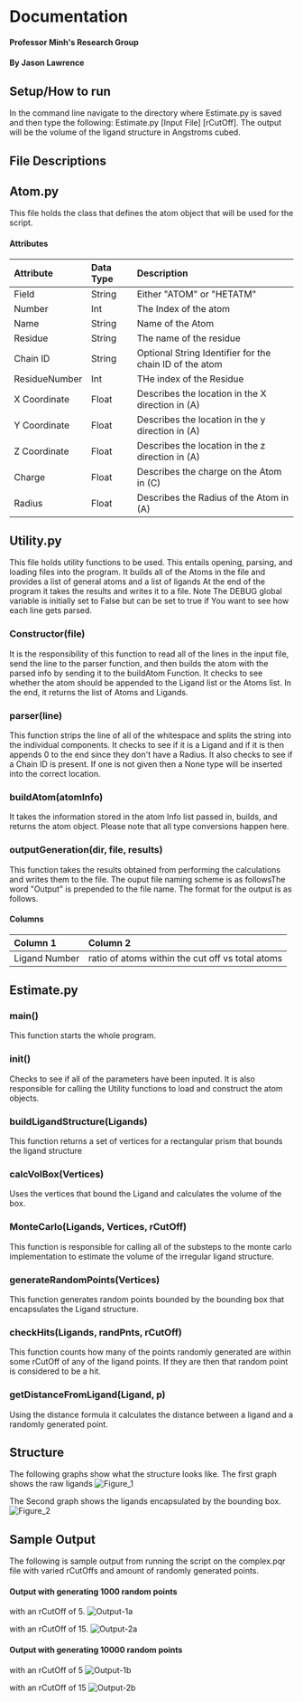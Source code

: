# Documentation
#### Professor Minh's Research Group
#### By Jason Lawrence

## Setup/How to run
In the command line navigate to the directory where Estimate.py is saved and then type the following: Estimate.py [Input File] [rCutOff].
The output will be the volume of the ligand structure in Angstroms cubed.

## File Descriptions

## Atom.py

This file holds the class that defines the atom object that will be used for the script.

#### Attributes
|Attribute|Data Type|Description|
|:--------|:--------|:----------|
|Field        |String   |Either "ATOM" or "HETATM" |
|Number       |Int      |The Index of the atom     |
|Name         |String   |Name of the Atom          |
|Residue      |String   |The name of the residue   |
|Chain ID     |String   |Optional String Identifier for the chain ID of the atom|
|ResidueNumber|Int      |THe index of the Residue  |
|X Coordinate |Float    |Describes the location in the X direction in (A)|
|Y Coordinate |Float    |Describes the location in the y direction in (A)|
|Z Coordinate |Float    |Describes the location in the z direction in (A)|
|Charge       |Float    |Describes the charge on the Atom in (C)|
|Radius       |Float    |Describes the Radius of the Atom in (A)|

## Utility.py

This file holds utility functions to be used. This entails opening, parsing, and loading files into the program.
It builds all of the Atoms in the file and provides a list of general atoms and a list of ligands
At the end of the program it takes the results and writes it to a file. Note The DEBUG global variable is initially set to False but can be set to true if You want to see how each line gets parsed.

### Constructor(file)
It is the responsibility of this function to read all of the lines in the input file, send the line to the parser function, and then builds the atom with the parsed info by sending it to the buildAtom Function. 
It checks to see whether the atom should be appended to the Ligand list or the Atoms list. 
In the end, it returns the list of Atoms and Ligands.

### parser(line)
This function strips the line of all of the whitespace and splits the string into the individual components.
It checks to see if it is a Ligand and if it is then appends 0 to the end since they don't have a Radius.
It also checks to see if a Chain ID is present. If one is not given then a None type will be inserted into the correct location.  

### buildAtom(atomInfo)
It takes the information stored in the atom Info list passed in, builds, and returns the atom object.
Please note that all type conversions happen here.

### outputGeneration(dir, file, results)
This function takes the results obtained from performing the calculations and writes them to the file. The ouput file naming scheme is as followsThe word "Output" is prepended to the file name.
The format for the output is as follows.

#### Columns
|Column 1 |Column 2 |
|:--------|:--------|
|Ligand Number|ratio of atoms within the cut off vs total atoms|

## Estimate.py

### main()
This function starts the whole program.

### init()
Checks to see if all of the parameters have been inputed. It is also responsible for calling the Utility functions to load and construct the atom objects.

### buildLigandStructure(Ligands)
This function returns a set of vertices for a rectangular prism that bounds the ligand structure

### calcVolBox(Vertices)
Uses the vertices that bound the Ligand and calculates the volume of the box.

### MonteCarlo(Ligands, Vertices, rCutOff)
This function is responsible for calling all of the substeps to the monte carlo implementation to estimate the volume of the irregular ligand structure. 

### generateRandomPoints(Vertices)
This function generates random points bounded by the bounding box that encapsulates the Ligand structure.

### checkHits(Ligands, randPnts, rCutOff)
This function counts how many of the points randomly generated are within some rCutOff of any of the ligand points. If they are then that random point is considered to be a hit. 

### getDistanceFromLigand(Ligand, p)
Using the distance formula it calculates the distance between a ligand and a randomly generated point.

## Structure
The following graphs show what the structure looks like. The first graph shows the raw ligands
![Figure_1](C:\Users\Jason\Desktop\Projects\Research\VolumeApprox\Documentation\Ligands.png)

The Second graph shows the ligands encapsulated by the bounding box.
![Figure_2](C:\Users\Jason\Desktop\Projects\Research\VolumeApprox\Documentation\Figure1.png)

## Sample Output
The following is sample output from running the script on the complex.pqr file with varied rCutOffs and amount of randomly generated points.

#### Output with generating 1000 random points
with an rCutOff of 5.
![Output-1a](C:\Users\Jason\Desktop\Projects\Research\VolumeApprox\Documentation\rCutOff-5.png)

with an rCutOff of 15.
![Output-2a](C:\Users\Jason\Desktop\Projects\Research\VolumeApprox\Documentation\rCutOff-15.png)

#### Output with generating 10000 random points
with an rCutOff of 5
![Output-1b](C:\Users\Jason\Desktop\Projects\Research\VolumeApprox\Documentation\rCutOff-5b.png)

with an rCutOff of 15
![Output-2b](C:\Users\Jason\Desktop\Projects\Research\VolumeApprox\Documentation\rCutOff-15b.png)